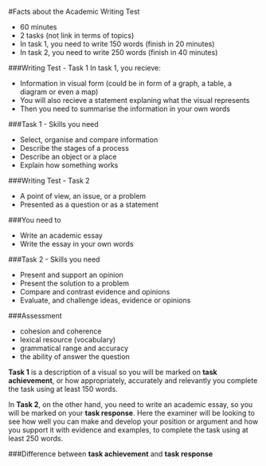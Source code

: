 #Facts about the Academic Writing Test
* 60 minutes
* 2 tasks (not link in terms of topics)
* In task 1, you need to write 150 words (finish in 20 minutes)
* In task 2, you need to write 250 words (finish in 40 minutes)

###Writing Test - Task 1
In task 1, you recieve:
* Information in visual form (could be in form of a graph, a table, a diagram or even a map)
* You will also recieve a statement explaning what the visual represents
* Then you need to summarise the information in your own words

###Task 1 - Skills you need
* Select, organise and compare information
* Describe the stages of a process
* Describe an object or a place
* Explain how something works

###Writing Test - Task 2
* A point of view, an issue, or a problem
* Presented as a question or as a statement

###You need to
* Write an academic essay
* Write the essay in your own words

###Task 2 - Skills you need
* Present and support an opinion
* Present the solution to a problem
* Compare and contrast evidence and opinions
* Evaluate, and challenge ideas, evidence or opinions

###Assessment
* cohesion and coherence
* lexical resource (vocabulary)
* grammatical range and accuracy
* the ability of answer the question

__Task 1__ is a description of a visual so you will be marked on __task achievement__, or how appropriately, accurately and relevantly you complete the task using at least 150 words.

In __Task 2__, on the other hand, you need to write an academic essay, so you will be marked on your __task response__. Here the examiner will be looking to see how well you can make and develop your position or argument and how you support it with evidence and examples, to complete the task using at least 250 words.

###Difference between __task achievement__ and __task response__
